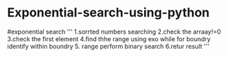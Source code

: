# Exponential-search-using-python

#exponential search
'''
1.sorrted numbers searching
2.check the arraay!=0
3.check the first element
4.find thhe range using exo while for boundry identify within boundry
5. range perform binary search
6.retur result  '''

